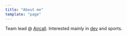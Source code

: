 ```yaml
---
title: "About me"
template: "page"
---
```


Team lead @ [Aircall](https://aircall.io/). Interested mainly in [dev](https://github.com/litil) and sports.